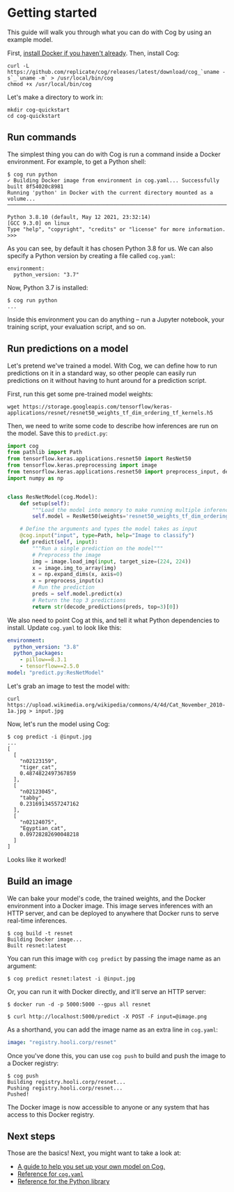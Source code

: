 # Getting started

This guide will walk you through what you can do with Cog by using an example model.

First, [install Docker if you haven't already](https://docs.docker.com/get-docker/). Then, install Cog:

    curl -L https://github.com/replicate/cog/releases/latest/download/cog_`uname -s`_`uname -m` > /usr/local/bin/cog
    chmod +x /usr/local/bin/cog

Let's make a directory to work in:

    mkdir cog-quickstart
    cd cog-quickstart

## Run commands

The simplest thing you can do with Cog is run a command inside a Docker environment. For example, to get a Python shell:

    $ cog run python
    ✓ Building Docker image from environment in cog.yaml... Successfully built 8f54020c8981
    Running 'python' in Docker with the current directory mounted as a volume...
    ───────────────────────────────────────────────────────────────────────────────────────────────────────────────────────────

    Python 3.8.10 (default, May 12 2021, 23:32:14)
    [GCC 9.3.0] on linux
    Type "help", "copyright", "credits" or "license" for more information.
    >>>

As you can see, by default it has chosen Python 3.8 for us. We can also specify a Python version by creating a file called `cog.yaml`:

    environment:
      python_version: "3.7"

Now, Python 3.7 is installed:

    $ cog run python
    ...

Inside this environment you can do anything – run a Jupyter notebook, your training script, your evaluation script, and so on.

## Run predictions on a model

Let's pretend we've trained a model. With Cog, we can define how to run predictions on it in a standard way, so other people can easily run predictions on it without having to hunt around for a prediction script.

First, run this get some pre-trained model weights:

    wget https://storage.googleapis.com/tensorflow/keras-applications/resnet/resnet50_weights_tf_dim_ordering_tf_kernels.h5

Then, we need to write some code to describe how inferences are run on the model. Save this to `predict.py`:

```python
import cog
from pathlib import Path
from tensorflow.keras.applications.resnet50 import ResNet50
from tensorflow.keras.preprocessing import image
from tensorflow.keras.applications.resnet50 import preprocess_input, decode_predictions
import numpy as np


class ResNetModel(cog.Model):
    def setup(self):
        """Load the model into memory to make running multiple inferences efficient"""
        self.model = ResNet50(weights='resnet50_weights_tf_dim_ordering_tf_kernels.h5')

    # Define the arguments and types the model takes as input
    @cog.input("input", type=Path, help="Image to classify")
    def predict(self, input):
        """Run a single prediction on the model"""
        # Preprocess the image
        img = image.load_img(input, target_size=(224, 224))
        x = image.img_to_array(img)
        x = np.expand_dims(x, axis=0)
        x = preprocess_input(x)
        # Run the prediction
        preds = self.model.predict(x)
        # Return the top 3 predictions
        return str(decode_predictions(preds, top=3)[0])
```

We also need to point Cog at this, and tell it what Python dependencies to install. Update `cog.yaml` to look like this:

```yaml
environment:
  python_version: "3.8"
  python_packages:
    - pillow==8.3.1
    - tensorflow==2.5.0
model: "predict.py:ResNetModel"
```

Let's grab an image to test the model with:

    curl https://upload.wikimedia.org/wikipedia/commons/4/4d/Cat_November_2010-1a.jpg > input.jpg

Now, let's run the model using Cog:

```
$ cog predict -i @input.jpg
...
[
  [
    "n02123159",
    "tiger_cat",
    0.4874822497367859
  ],
  [
    "n02123045",
    "tabby",
    0.23169134557247162
  ],
  [
    "n02124075",
    "Egyptian_cat",
    0.09728282690048218
  ]
]
```

Looks like it worked!

## Build an image

We can bake your model's code, the trained weights, and the Docker environment into a Docker image. This image serves inferences with an HTTP server, and can be deployed to anywhere that Docker runs to serve real-time inferences.

```
$ cog build -t resnet
Building Docker image...
Built resnet:latest
```

You can run this image with `cog predict` by passing the image name as an argument:

```
$ cog predict resnet:latest -i @input.jpg
```

Or, you can run it with Docker directly, and it'll serve an HTTP server:

```
$ docker run -d -p 5000:5000 --gpus all resnet

$ curl http://localhost:5000/predict -X POST -F input=@image.png
```

As a shorthand, you can add the image name as an extra line in `cog.yaml`:

```yaml
image: "registry.hooli.corp/resnet"
```

Once you've done this, you can use `cog push` to build and push the image to a Docker registry:

```
$ cog push
Building registry.hooli.corp/resnet...
Pushing registry.hooli.corp/resnet...
Pushed!
```

The Docker image is now accessible to anyone or any system that has access to this Docker registry.

## Next steps

Those are the basics! Next, you might want to take a look at:

- [A guide to help you set up your own model on Cog.](docs/getting-started-own-model.md)
- [Reference for `cog.yaml`](docs/yaml.md)
- [Reference for the Python library](docs/python.md)
